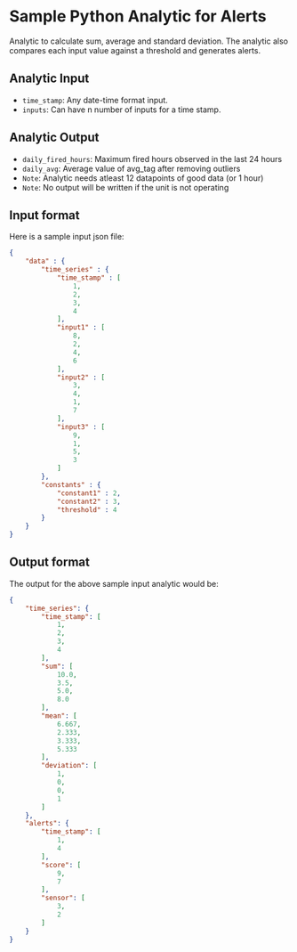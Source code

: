 # Sample Python Analytic for Alerts

Analytic to calculate sum, average and standard deviation. The analytic also compares each input value against a threshold and generates alerts.

## Analytic Input
  * `time_stamp`: Any date-time format input. 
  * `inputs`: Can have n number of inputs for a time stamp.

## Analytic Output
  * `daily_fired_hours`: Maximum fired hours observed in the last 24 hours
  * `daily_avg`: Average value of avg_tag after removing outliers
  * `Note`: Analytic needs atleast 12 datapoints of good data (or 1 hour)
  * `Note`: No output will be written if the unit is not operating


## Input format
Here is a sample input json file:

```json
{
    "data" : {
        "time_series" : {
            "time_stamp" : [
                1,
                2,
                3,
                4
            ],
            "input1" : [
                8,
                2,
                4,
                6
            ],
            "input2" : [
                3,
                4,
                1,
                7
            ],
            "input3" : [
                9,
                1,
                5,
                3
            ]
        },
        "constants" : {
            "constant1" : 2,
            "constant2" : 3,
            "threshold" : 4
        }
    }
}
```

## Output format
The output for the above sample input analytic would be:

```json
{
    "time_series": {
        "time_stamp": [
            1,
            2,
            3,
            4
        ],
        "sum": [
            10.0,
            3.5,
            5.0,
            8.0
        ],
        "mean": [
            6.667,
            2.333,
            3.333,
            5.333
        ],
        "deviation": [
            1,
            0,
            0,
            1
        ]
    },
    "alerts": {
        "time_stamp": [
            1,
            4
        ],
        "score": [
            9,
            7
        ],
        "sensor": [
            3,
            2
        ]
    }
}
```

